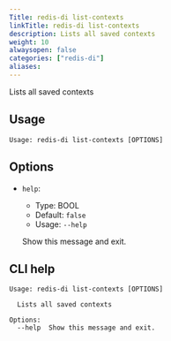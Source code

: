```yaml
---
Title: redis-di list-contexts
linkTitle: redis-di list-contexts
description: Lists all saved contexts 
weight: 10
alwaysopen: false
categories: ["redis-di"]
aliases:
---
```



Lists all saved contexts

## Usage

```
Usage: redis-di list-contexts [OPTIONS]
```

## Options
* `help`: 
  * Type: BOOL 
  * Default: `false`
  * Usage: `--help`

  Show this message and exit.



## CLI help

```
Usage: redis-di list-contexts [OPTIONS]

  Lists all saved contexts

Options:
  --help  Show this message and exit.
```
